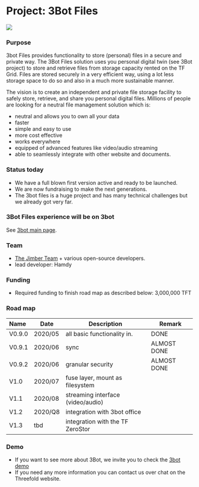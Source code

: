 # Project: 3Bot Files

![](./img/file_manager.png)

### Purpose


3bot Files provides functionality to store (personal) files in a secure and private way. The 3Bot Files solution uses you personal digital twin (see 3Bot project) to store and retrieve files from storage capacity rented on the TF Grid. Files are stored securely in a very efficient way, using a lot less storage space to do so and also in a much more sustainable manner.

The vision is to create an independent and private file storage facility to safely store, retrieve, and share you personal digital files. Millions of people are looking for a neutral file management solution which is: 
- neutral and allows you to own all your data
- faster
- simple and easy to use
- more cost effective
- works everywhere 
- equipped of advanced features like video/audio streaming
- able to seamlessly integrate with other website and documents.

### Status today


- We have a full blown first version active and ready to be launched.
- We are now fundraising to make the next generations.
- The 3bot files is a huge project and has many technical challenges but we already got very far. 

### 3Bot Files experience will be on 3bot
See [3bot main page](3botproj).

### Team

- [The Jimber Team](https://www.jimber.org/securityBroker.html) + various open-source developers.
- lead developer: Hamdy

### Funding

- Required funding to finish road map as described below: 3,000,000 TFT

### Road map

| Name         | Date   | Description | Remark |
|:-------------|--------|-------------|-----------------|
| V0.9.0 |  2020/05 | all basic functionality in. | DONE |
| V0.9.1 |  2020/06 | sync | ALMOST DONE |
| V0.9.2 |  2020/06 | granular security | ALMOST DONE |
| V1.0 |  2020/07 | fuse layer, mount as filesystem |  |
| V1.1 |  2020/08 | streaming interface (video/audio) |  |
| V1.2 |  2020/Q8 | integration with 3bot office |  |
| V1.3 |  tbd | integration with the TF ZeroStor |  |

### Demo

- If you want to see more about 3Bot, we invite you to check the [3bot demo](3botdemo.md)
- If you need any more information you can contact us over chat on the Threefold website.
